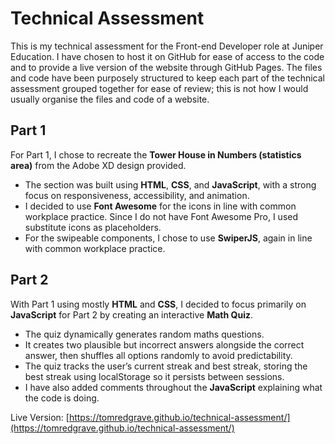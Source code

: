 # Technical Assessment

This is my technical assessment for the Front-end Developer role at Juniper Education. I have chosen to host it on GitHub for ease of access to the code and to provide a live version of the website through GitHub Pages. The files and code have been purposely structured to keep each part of the technical assessment grouped together for ease of review; this is not how I would usually organise the files and code of a website.

## Part 1

For Part 1, I chose to recreate the **Tower House in Numbers (statistics area)** from the Adobe XD design provided.

- The section was built using **HTML**, **CSS**, and **JavaScript**, with a strong focus on responsiveness, accessibility, and animation.
- I decided to use **Font Awesome** for the icons in line with common workplace practice. Since I do not have Font Awesome Pro, I used substitute icons as placeholders.
- For the swipeable components, I chose to use **SwiperJS**, again in line with common workplace practice.

## Part 2

With Part 1 using mostly **HTML** and **CSS**, I decided to focus primarily on **JavaScript** for Part 2 by creating an interactive **Math Quiz**.

- The quiz dynamically generates random maths questions.
- It creates two plausible but incorrect answers alongside the correct answer, then shuffles all options randomly to avoid predictability.
- The quiz tracks the user’s current streak and best streak, storing the best streak using localStorage so it persists between sessions.
- I have also added comments throughout the **JavaScript** explaining what the code is doing.

Live Version: [https://tomredgrave.github.io/technical-assessment/](https://tomredgrave.github.io/technical-assessment/)
